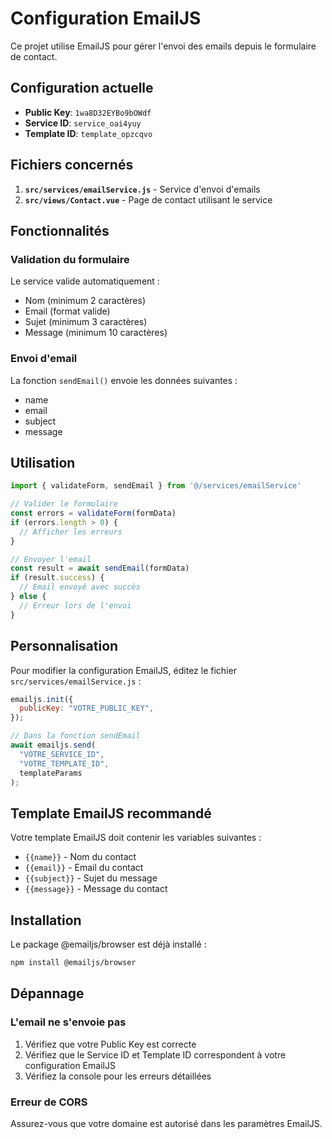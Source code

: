 # Configuration EmailJS

Ce projet utilise EmailJS pour gérer l'envoi des emails depuis le formulaire de contact.

## Configuration actuelle

- **Public Key**: `1wa8D32EYBo9bOWdf`
- **Service ID**: `service_oai4yuy`
- **Template ID**: `template_opzcqvo`

## Fichiers concernés

1. **`src/services/emailService.js`** - Service d'envoi d'emails
2. **`src/views/Contact.vue`** - Page de contact utilisant le service

## Fonctionnalités

### Validation du formulaire
Le service valide automatiquement :
- Nom (minimum 2 caractères)
- Email (format valide)
- Sujet (minimum 3 caractères)
- Message (minimum 10 caractères)

### Envoi d'email
La fonction `sendEmail()` envoie les données suivantes :
- name
- email
- subject
- message

## Utilisation

```javascript
import { validateForm, sendEmail } from '@/services/emailService'

// Valider le formulaire
const errors = validateForm(formData)
if (errors.length > 0) {
  // Afficher les erreurs
}

// Envoyer l'email
const result = await sendEmail(formData)
if (result.success) {
  // Email envoyé avec succès
} else {
  // Erreur lors de l'envoi
}
```

## Personnalisation

Pour modifier la configuration EmailJS, éditez le fichier `src/services/emailService.js` :

```javascript
emailjs.init({
  publicKey: "VOTRE_PUBLIC_KEY",
});

// Dans la fonction sendEmail
await emailjs.send(
  "VOTRE_SERVICE_ID", 
  "VOTRE_TEMPLATE_ID", 
  templateParams
);
```

## Template EmailJS recommandé

Votre template EmailJS doit contenir les variables suivantes :
- `{{name}}` - Nom du contact
- `{{email}}` - Email du contact
- `{{subject}}` - Sujet du message
- `{{message}}` - Message du contact

## Installation

Le package @emailjs/browser est déjà installé :
```bash
npm install @emailjs/browser
```

## Dépannage

### L'email ne s'envoie pas
1. Vérifiez que votre Public Key est correcte
2. Vérifiez que le Service ID et Template ID correspondent à votre configuration EmailJS
3. Vérifiez la console pour les erreurs détaillées

### Erreur de CORS
Assurez-vous que votre domaine est autorisé dans les paramètres EmailJS.
